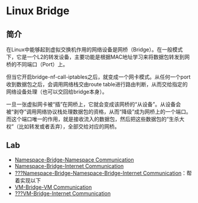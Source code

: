 # Linux Bridge
## 简介

在Linux中能够起到虚拟交换机作用的网络设备是网桥（Bridge）。在一般模式下，它是一个L2的转发设备，主要功能是根据MAC地址学习来将数据包转发到网桥的不同端口（Port）上。

但当它开启bridge-nf-call-iptables之后，就变成一个网卡模式。从任何一个port收到数据包之后，会调用网络栈交由route table进行路由判断，从而交给指定的网络设备处理（也可以交回给bridge本身）。

一旦一张虚拟网卡被“插”在网桥上，它就会变成该网桥的“从设备”。从设备会被“剥夺”调用网络协议栈处理数据包的资格，从而“降级”成为网桥上的一个端口。而这个端口唯一的作用，就是接收流入的数据包，然后把这些数据包的“生杀大权”（比如转发或者丢弃），全部交给对应的网桥。


## Lab
- [Namespace-Bridge-Namespace Communication](ns-br-ns.md)
- [Namespace-Bridge-Internet Communication](ns-br-ext.md)
- [???Namespace-Bridge-Namespace-Bridge-Internet Communication](ns-br-ns-br-ext.md)：帮着实现以下
- [VM-Bridge-VM Communication](vm-br-vm-kvm.md)
- [???VM-Bridge-Internet Communication](vm-br-ext.md)
